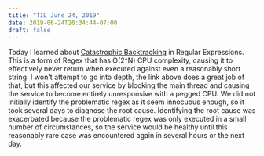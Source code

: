 ```yaml
---
title: "TIL June 24, 2019"
date: 2019-06-24T20:34:44-07:00
draft: false
---
```


Today I learned about [Catastrophic Backtracking](https://www.regular-expressions.info/catastrophic.html) in Regular Expressions. This is a form of Regex that has O(2^N) CPU complexity, causing it to effectively never return when executed against even a reasonably short string. I won't attempt to go into depth, the link above does a great job of that, but this affected our service by blocking the main thread and causing the service to become entirely unresponsive with a pegged CPU. We did not initially identify the problematic regex as it seem innocuous enough, so it took several days to diagnose the root cause. Identifying the root cause was exacerbated because the problematic regex was only executed in a small number of circumstances, so the service would be healthy until this reasonably rare case was encountered again in several hours or the next day.
